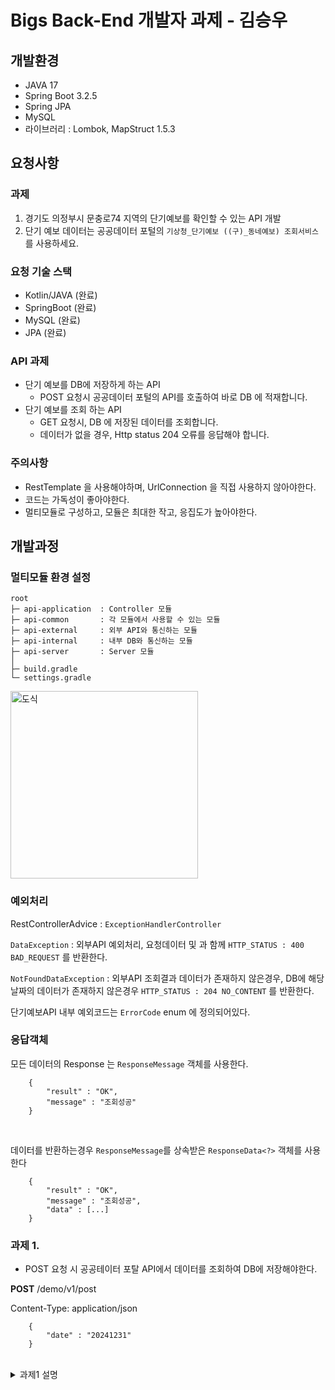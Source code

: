 # Bigs Back-End 개발자 과제 - 김승우

## 개발환경

- JAVA 17
- Spring Boot 3.2.5
- Spring JPA
- MySQL
- 라이브러리 : Lombok, MapStruct 1.5.3


## 요청사항

### 과제
1. 경기도 의정부시 문충로74 지역의 단기예보를 확인할 수 있는 API 개발
2. 단기 예보 데이터는 공공데이터 포털의 ```기상청_단기예보 ((구)_동네예보) 조회서비스``` 를 사용하세요.

### 요청 기술 스택
- Kotlin/JAVA (완료)
- SpringBoot (완료)
- MySQL (완료)
- JPA (완료)

### API 과제

- 단기 예보를 DB에 저장하게 하는 API
    - POST 요청시 공공데이터 포털의 API를 호출하여 바로 DB 에 적재합니다.
- 단기 예보를 조회 하는 API
    - GET 요청시, DB 에 저장된 데이터를 조회합니다.
    - 데이터가 없을 경우, Http status 204 오류를 응답해야 합니다.

### 주의사항
- RestTemplate 을 사용해야하며, UrlConnection 을 직접 사용하지 않아야한다.
- 코드는 가독성이 좋아야한다.
- 멀티모듈로 구성하고, 모듈은 최대한 작고, 응집도가 높아야한다.



## 개발과정

### 멀티모듈 환경 설정
    root
    ├─ api-application  : Controller 모듈
    ├─ api-common       : 각 모듈에서 사용할 수 있는 모듈
    ├─ api-external     : 외부 API와 통신하는 모듈
    ├─ api-internal     : 내부 DB와 통신하는 모듈
    ├─ api-server       : Server 모듈
    │
    ├─ build.gradle
    └─ settings.gradle

<img src="https://github.com/KIMSEUNGWO/Room_Project/assets/128001994/1d27a7fd-fcc4-42fb-9599-0dfca00162da" style="height:300px;" alt="도식"/>

### 예외처리

RestControllerAdvice : ```ExceptionHandlerController```

```DataException``` : 외부API 예외처리, 요청데이터 및 과 함께 ```HTTP_STATUS : 400 BAD_REQUEST``` 를 반환한다.

```NotFoundDataException``` : 외부API 조회결과 데이터가 존재하지 않은경우, DB에 해당 날짜의 데이터가 존재하지 않은경우 ```HTTP_STATUS : 204 NO_CONTENT``` 를 반환한다.

단기예보API 내부 예외코드는 ```ErrorCode``` enum 에 정의되어있다.

### 응답객체

모든 데이터의 Response 는 ```ResponseMessage``` 객체를 사용한다.

```
    {
        "result" : "OK",
        "message" : "조회성공"
    }
```

<br>

데이터를 반환하는경우 ```ResponseMessage```를 상속받은 ```ResponseData<?>``` 객체를 사용한다

```
    {
        "result" : "OK",
        "message" : "조회성공",
        "data" : [...]
    }
```


### 과제 1.

- POST 요청 시 공공테이터 포탈 API에서 데이터를 조회하여 DB에 저장해야한다.

**POST** /demo/v1/post

Content-Type: application/json
```
    {
        "date" : "20241231"
    }
```

<br>

<details>
    <summary>과제1 설명</summary>

요청데이터와 검증은 ```RequestDto``` class 가 담당합니다.
사용자로부터 date 값을 요청받는다. 요청데이터가 null인경우 현재일 기준 이전 날이 입력됩니다.


```
@Component
public class CustomTemplate {

    private final RestTemplate restTemplate;
    private final HttpEntity<?> entity;

    public CustomTemplate() {
        this.restTemplate = new RestTemplate();
        this.entity = new HttpEntity<>(getHeaders());
    }

    private HttpHeaders getHeaders() {
        HttpHeaders headers = new HttpHeaders();
        headers.setContentType(MediaType.APPLICATION_JSON);
        headers.set("Accept", "*/*;q=0.9");
        return headers;
    }

    public <T> T get(URI uri, Class<T> clazz) {
        return restTemplate.exchange(uri, HttpMethod.GET, entity, clazz).getBody();
    }
    
}
```

RestTemplate 을 ```CustomTemplate``` class 로 감싸고 Bean으로 등록시켜 싱글톤으로 구성했습니다.

요청시 uri 주소 ```customTemplate.get()``` 요청 시 uri 주소를 통해 GET 요청이 되며 clazz 타입으로 반환됩니다.

제네릭을 사용한 이유는 외부에서 타입을 주입 받음으로써 객체 간의 결합도를 낮추고,
요청 uri, 반환타입이 변경에 수정없이 대응할 수 있기 때문에 사용했습니다.


조회 결과는 ```JsonData```class에 담겨 Controller로 반환됩니다.

단기예보API 내부 예외코드는 ```ErrorCode``` enum 에 정의 되어있으며, 조회결과의 errorCode를 확인하고 그에 맞는
코드와 함께 DataException이 발생합니다.

</details>